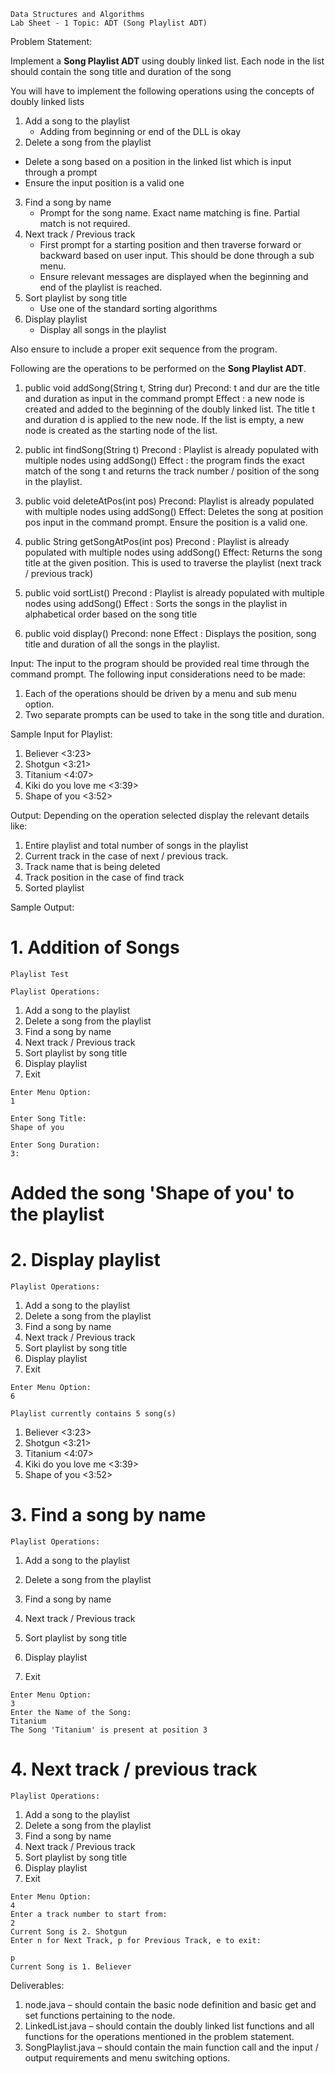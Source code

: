```
Data Structures and Algorithms
Lab Sheet - 1 Topic: ADT (Song Playlist ADT)
```
Problem Statement:

Implement a **Song Playlist ADT** using doubly linked list.
Each node in the list should contain the song title and duration of the song

You will have to implement the following operations using the concepts of doubly linked lists

1. Add a song to the playlist
    - Adding from beginning or end of the DLL is okay
2. Delete a song from the playlist
- Delete a song based on a position in the linked list which is input through a prompt
- Ensure the input position is a valid one
3. Find a song by name
    - Prompt for the song name. Exact name matching is fine. Partial match is not required.
4. Next track / Previous track
    - First prompt for a starting position and then traverse forward or backward based on user
       input. This should be done through a sub menu.
    - Ensure relevant messages are displayed when the beginning and end of the playlist is
       reached.
5. Sort playlist by song title
    - Use one of the standard sorting algorithms
6. Display playlist
    - Display all songs in the playlist

Also ensure to include a proper exit sequence from the program.

Following are the operations to be performed on the **Song Playlist ADT**.

1) public void addSong(String t, String dur)
Precond: t and dur are the title and duration as input in the command prompt
Effect : a new node is created and added to the beginning of the doubly linked list. The title t and
duration d is applied to the new node. If the list is empty, a new node is created as the starting node of
the list.

2) public int findSong(String t)
Precond : Playlist is already populated with multiple nodes using addSong()
Effect : the program finds the exact match of the song t and returns the track number / position of the
song in the playlist.


3) public void deleteAtPos(int pos)
Precond: Playlist is already populated with multiple nodes using addSong()
Effect: Deletes the song at position pos input in the command prompt. Ensure the position is a valid one.

4) public String getSongAtPos(int pos)
Precond : Playlist is already populated with multiple nodes using addSong()
Effect: Returns the song title at the given position. This is used to traverse the playlist (next track /
previous track)

5) public void sortList()
Precond : Playlist is already populated with multiple nodes using addSong()
Effect : Sorts the songs in the playlist in alphabetical order based on the song title

6) public void display()
Precond: none
Effect : Displays the position, song title and duration of all the songs in the playlist.

Input:
The input to the program should be provided real time through the command prompt.
The following input considerations need to be made:

1. Each of the operations should be driven by a menu and sub menu option.
2. Two separate prompts can be used to take in the song title and duration.

Sample Input for Playlist:

1. Believer <3:23>
2. Shotgun <3:21>
3. Titanium <4:07>
4. Kiki do you love me <3:39>
5. Shape of you <3:52>

Output:
Depending on the operation selected display the relevant details like:

1. Entire playlist and total number of songs in the playlist
2. Current track in the case of next / previous track.
3. Track name that is being deleted
4. Track position in the case of find track
5. Sorted playlist

Sample Output:

# 1. Addition of Songs

```
Playlist Test
```

```
Playlist Operations:
```
1. Add a song to the playlist
2. Delete a song from the playlist
3. Find a song by name
4. Next track / Previous track
5. Sort playlist by song title
6. Display playlist
7. Exit

```
Enter Menu Option:
1
```
```
Enter Song Title:
Shape of you
```
```
Enter Song Duration:
3:
```
# Added the song 'Shape of you' to the playlist

# 2. Display playlist

```
Playlist Operations:
```
1. Add a song to the playlist
2. Delete a song from the playlist
3. Find a song by name
4. Next track / Previous track
5. Sort playlist by song title
6. Display playlist
7. Exit

```
Enter Menu Option:
6
```
```
Playlist currently contains 5 song(s)
```
1. Believer <3:23>
2. Shotgun <3:21>
3. Titanium <4:07>
4. Kiki do you love me <3:39>
5. Shape of you <3:52>

# 3. Find a song by name

```
Playlist Operations:
```
1. Add a song to the playlist
2. Delete a song from the playlist
3. Find a song by name
4. Next track / Previous track
5. Sort playlist by song title
6. Display playlist


7. Exit

```
Enter Menu Option:
3
Enter the Name of the Song:
Titanium
The Song 'Titanium' is present at position 3
```
# 4. Next track / previous track

```
Playlist Operations:
```
1. Add a song to the playlist
2. Delete a song from the playlist
3. Find a song by name
4. Next track / Previous track
5. Sort playlist by song title
6. Display playlist
7. Exit

```
Enter Menu Option:
4
Enter a track number to start from:
2
Current Song is 2. Shotgun
Enter n for Next Track, p for Previous Track, e to exit:
```
```
p
Current Song is 1. Believer
```
Deliverables:

1. node.java – should contain the basic node definition and basic get and set functions pertaining
    to the node.
2. LinkedList.java – should contain the doubly linked list functions and all functions for the
    operations mentioned in the problem statement.
3. SongPlaylist.java – should contain the main function call and the input / output requirements
    and menu switching options.
